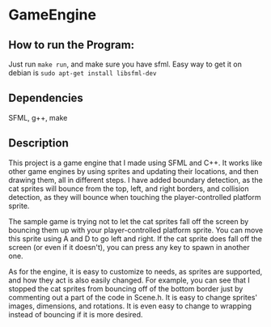 # GameEngine

## How to run the Program:
Just run `make run`, and make sure you have sfml. Easy way to get it on debian is `sudo apt-get install libsfml-dev`

## Dependencies
SFML, g++, make

## Description
This project is a game engine that I made using SFML and C++. It works like other game engines by using sprites and updating their locations, and then drawing them, all in different steps. I have added boundary detection, as the cat sprites will bounce from the top, left, and right borders, and collision detection, as they will bounce when touching the player-controlled platform sprite.

The sample game is trying not to let the cat sprites fall off the screen by bouncing them up with your player-controlled platform sprite. You can move this sprite using A and D to go left and right. If the cat sprite does fall off the screen (or even if it doesn't), you can press any key to spawn in another one. 

As for the engine, it is easy to customize to needs, as sprites are supported, and how they act is also easily changed. For example, you can see that I stopped the cat sprites from bouncing off of the bottom border just by commenting out a part of the code in Scene.h. It is easy to change sprites' images, dimensions, and rotations.  It is even easy to change to wrapping instead of bouncing if it is more desired.